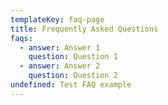 ```yaml
---
templateKey: faq-page
title: Frequently Asked Questions
faqs:
  - answer: Answer 1
    question: Question 1
  - answer: Answer 2
    question: Question 2
undefined: Test FAQ example
---
```


